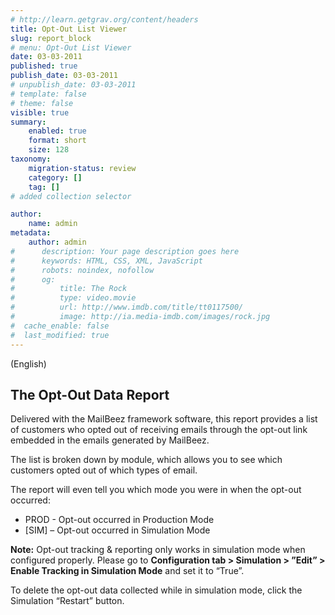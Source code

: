 ```yaml
---
# http://learn.getgrav.org/content/headers
title: Opt-Out List Viewer
slug: report_block
# menu: Opt-Out List Viewer
date: 03-03-2011
published: true
publish_date: 03-03-2011
# unpublish_date: 03-03-2011
# template: false
# theme: false
visible: true
summary:
    enabled: true
    format: short
    size: 128
taxonomy:
    migration-status: review
    category: []
    tag: []
# added collection selector

author:
    name: admin
metadata:
    author: admin
#      description: Your page description goes here
#      keywords: HTML, CSS, XML, JavaScript
#      robots: noindex, nofollow
#      og:
#          title: The Rock
#          type: video.movie
#          url: http://www.imdb.com/title/tt0117500/
#          image: http://ia.media-imdb.com/images/rock.jpg
#  cache_enable: false
#  last_modified: true
---
```


(English)

## The Opt-Out Data Report

Delivered with the MailBeez framework software, this report provides a list of customers who opted out of receiving emails through the opt-out link embedded in the emails generated by MailBeez.

The list is broken down by module, which allows you to see which customers opted out of which types of email.

The report will even tell you which mode you were in when the opt-out occurred:

- PROD - Opt-out occurred in Production Mode
- [SIM] – Opt-out occurred in Simulation Mode

**Note:** Opt-out tracking & reporting only works in simulation mode when configured properly. Please go to **Configuration tab > Simulation > ”Edit” > Enable Tracking in Simulation Mode** and set it to “True”.

To delete the opt-out data collected while in simulation mode, click the Simulation “Restart” button.

